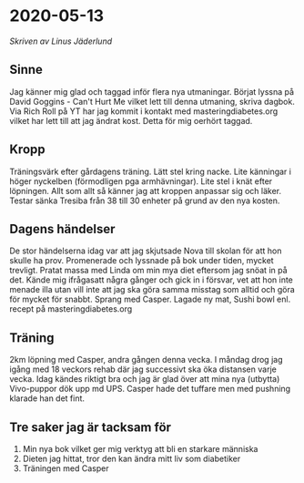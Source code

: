 # 2020-05-13
*Skriven av Linus Jäderlund*

## Sinne
Jag känner mig glad och taggad inför flera nya utmaningar. Börjat lyssna på David Goggins - Can't Hurt Me vilket lett till denna utmaning, skriva dagbok. Via Rich Roll på YT har jag kommit i kontakt med masteringdiabetes.org vilket har lett till att jag ändrat kost. Detta för mig oerhört taggad.

## Kropp
Träningsvärk efter gårdagens träning. Lätt stel kring nacke. Lite känningar i höger nyckelben (förmodligen pga armhävningar). Lite stel i knät efter löpningen. Allt som allt så känner jag att kroppen anpassar sig och läker. Testar sänka Tresiba från 38 till 30 enheter på grund av den nya kosten.

## Dagens händelser
De stor händelserna idag var att jag skjutsade Nova till skolan för att hon skulle ha prov. Promenerade och lyssnade på bok under tiden, mycket trevligt. Pratat massa med Linda om min mya diet eftersom jag snöat in på det. Kände mig ifrågasatt några gånger och gick in i försvar, vet att hon inte menade illa utan vill inte att jag ska göra samma misstag som alltid och göra för mycket för snabbt. Sprang med Casper. Lagade ny mat, Sushi bowl enl. recept på masteringdiabetes.org

## Träning
2km löpning med Casper, andra gången denna vecka. I måndag drog jag igång med 18 veckors rehab där jag successivt ska öka distansen varje vecka. Idag kändes riktigt bra och jag är glad över att mina nya (utbytta) Vivo-puppor dök upp md UPS. Casper hade det tuffare men med pushning klarade han det fint.

## Tre saker jag är tacksam för
1. Min nya bok vilket ger mig verktyg att bli en starkare människa
2. Dieten jag hittat, tror den kan ändra mitt liv som diabetiker
3. Träningen med Casper
